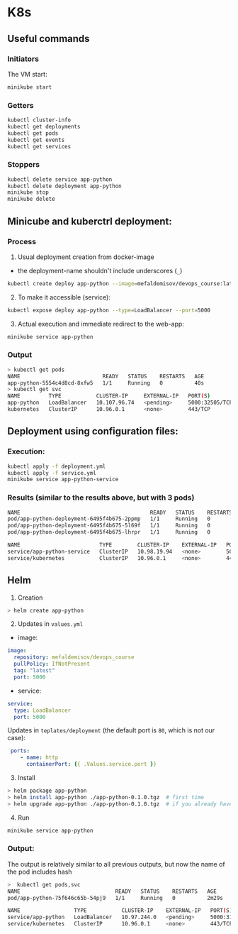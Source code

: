 # K8s
## Useful commands
### Initiators
The VM start:
```bash
minikube start
```
### Getters
```bash
kubectl cluster-info
kubectl get deployments
kubectl get pods
kubectl get events
kubectl get services
```
### Stoppers
```bash
kubectl delete service app-python
kubectl delete deployment app-python
minikube stop
minikube delete
```
## Minicube and kuberctrl deployment:
### Process
1. Usual deployment creation from docker-image
* the deployment-name shouldn't include underscores (`_`)
```bash
kubectl create deploy app-python --image=mefaldemisov/devops_course:latest
```
2. To make it accessible (service):
```bash
kubectl expose deploy app-python --type=LoadBalancer --port=5000
```
3. Actual execution and immediate redirect to the web-app:
```bash
minikube service app-python
```

### Output
```bash
> kubectl get pods                                                                                          Mon Sep 20 17:35:23 2021
NAME                          READY   STATUS    RESTARTS   AGE
app-python-5554c4d8cd-8xfw5   1/1     Running   0          40s
> kubectl get svc                                                                                       Mon Sep 20 17:35:50 2021
NAME         TYPE           CLUSTER-IP     EXTERNAL-IP   PORT(S)          AGE
app-python   LoadBalancer   10.107.96.74   <pending>     5000:32505/TCP   61s
kubernetes   ClusterIP      10.96.0.1      <none>        443/TCP          13m
```

## Deployment using configuration files:

### Execution:
```bash
kubectl apply -f deployment.yml
kubectl apply -f service.yml
minikube service app-python-service
```
### Results (similar to the results above, but with 3 pods)
```bash
NAME                                         READY   STATUS    RESTARTS   AGE
pod/app-python-deployment-6495f4b675-2ppmp   1/1     Running   0          61s
pod/app-python-deployment-6495f4b675-5l69f   1/1     Running   0          61s
pod/app-python-deployment-6495f4b675-lhrpr   1/1     Running   0          61s

NAME                         TYPE        CLUSTER-IP    EXTERNAL-IP   PORT(S)    AGE
service/app-python-service   ClusterIP   10.98.19.94   <none>        5000/TCP   50s
service/kubernetes           ClusterIP   10.96.0.1     <none>        443/TCP    3h18m
```

## Helm

1. Creation 
```bash
> helm create app-python
```
2. Updates in `values.yml`
- image:
```yaml
image:
  repository: mefaldemisov/devops_course
  pullPolicy: IfNotPresent
  tag: "latest"
  port: 5000
```
- service:
```yaml
service:
  type: LoadBalancer
  port: 5000
```
Updates in `teplates/deployment` (the default port is `80`, which is not our case):
```yaml
 ports:
    - name: http
      containerPort: {{ .Values.service.port }}
```
3. Install
```bash
> helm package app-python
> helm install app-python ./app-python-0.1.0.tgz  # first time
> helm upgrade app-python ./app-python-0.1.0.tgz  # if you already have some version in use   
```
4. Run
```bash
minikube service app-python
```
### Output:
The output is relatively similar to all previous outputs, but now the name of the pod includes hash
```bash
>  kubectl get pods,svc   
NAME                              READY   STATUS    RESTARTS   AGE
pod/app-python-75f646c65b-54pj9   1/1     Running   0          2m29s

NAME                 TYPE           CLUSTER-IP    EXTERNAL-IP   PORT(S)          AGE
service/app-python   LoadBalancer   10.97.244.0   <pending>     5000:31718/TCP   30m
service/kubernetes   ClusterIP      10.96.0.1     <none>        443/TCP          3h56m
```